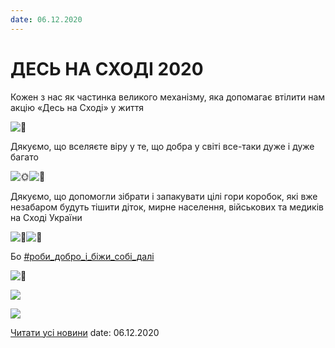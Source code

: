 ```yaml
---
date: 06.12.2020
---
```

# ДЕСЬ НА СХОДІ 2020

Кожен з нас як частинка великого механізму, яка допомагає втілити нам акцію «Десь на Сході» у життя

![💛](https://static.xx.fbcdn.net/images/emoji.php/v9/t15/1/16/1f49b.png)

Дякуємо, що вселяєте віру у те, що добра у світі все-таки дуже і дуже багато

![🌞](https://static.xx.fbcdn.net/images/emoji.php/v9/t5f/1/16/1f31e.png)![🤗](https://static.xx.fbcdn.net/images/emoji.php/v9/tb7/1/16/1f917.png)

Дякуємо, що допомогли зібрати і запакувати цілі гори коробок, які вже незабаром будуть тішити діток, мирне населення, військових та медиків на Сході України

![💙](https://static.xx.fbcdn.net/images/emoji.php/v9/t6c/1/16/1f499.png)![💛](https://static.xx.fbcdn.net/images/emoji.php/v9/t15/1/16/1f49b.png)

Бо [#роби_добро_і_біжи_собі_далі](https://www.facebook.com/hashtag/%D1%80%D0%BE%D0%B1%D0%B8_%D0%B4%D0%BE%D0%B1%D1%80%D0%BE_%D1%96_%D0%B1%D1%96%D0%B6%D0%B8_%D1%81%D0%BE%D0%B1%D1%96_%D0%B4%D0%B0%D0%BB%D1%96?__eep__=6&amp;__cft__[0]=AZW-8Z-zi6eDNZDt81yfDzhFXKpJdfyx4vzESe2Ai6i2MXKVOT5Tq8LeMJLJzwglx23Rk0gNxJa_7pxRKPjntxbnBZEkMExJe8yAy33lYaGFmK6bJ4moGloIn9juSiH0gx7GiDS3sG2ngj201Bx1pJXE&amp;__tn__=*NK-R)

![🙂](https://static.xx.fbcdn.net/images/emoji.php/v9/t4c/1/16/1f642.png)

![](/images/blog/десь-на-сході-2020/des_na_shodi1_2020.jpg)

![](/images/blog/десь-на-сході-2020/des_na_shodi2_2020.jpg)

[Читати усі новини](/news)
date: 06.12.2020
